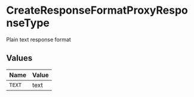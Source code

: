 # CreateResponseFormatProxyResponseType

Plain text response format


## Values

| Name   | Value  |
| ------ | ------ |
| `TEXT` | text   |